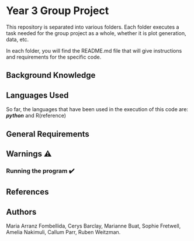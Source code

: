 # Year 3 Group Project
This repository is separated into various folders. Each folder executes a task needed for the group project as a whole, whether it is plot generation, data, etc.

In each folder, you will find the README.md file that will give instructions and requirements for the specific code.

## Background Knowledge

## Languages Used

So far, the languages that have been used in the execution of this code are: ***python*** and R(reference)

## General Requirements

## Warnings :warning:

### Running the program :heavy_check_mark:

## References

## Authors
Maria Arranz Fombellida, Cerys Barclay, Marianne Buat, Sophie Fretwell, Amelia Nakimuli, Callum Parr, Ruben Weitzman.

